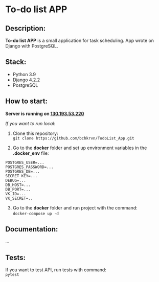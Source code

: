 # To-do list APP

## Description:
**To-do list APP** is a small application for task scheduling. 
App wrote on Django with PostgreSQL.

## Stack:
* Python 3.9
* Django 4.2.2
* PostgreSQL

## How to start:
**Server is running on [130.193.53.220]()**

*If you want to run local:*
1) Clone this repository:    
`git clone https://github.com/bchkrvn/TodoList_App.git`


2) Go to the **docker** folder and set up environment variables in the **.docker_env** file:  
```
POSTGRES_USER=...
POSTGRES_PASSWORD=...
POSTGRES_DB=...
SECRET_KEY=...
DEBUG=...
DB_HOST=...
DB_PORT=...
VK_ID=...
VK_SECRET=..
```

3) Go to the **docker** folder and run project with the command:  
`docker-compose up -d`


## Documentation:
...

## Tests:
If you want to test API, run tests with command:  
`pytest`